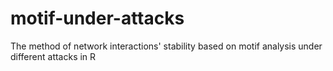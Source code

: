 # motif-under-attacks
The method of network interactions' stability based on motif analysis under different attacks in R
